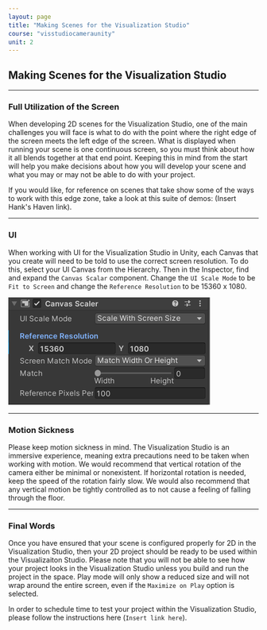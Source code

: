 ```yaml
---
layout: page
title: "Making Scenes for the Visualization Studio"
course: "visstudiocameraunity"
unit: 2
---
```


## Making Scenes for the Visualization Studio

---

### Full Utilization of the Screen

When developing 2D scenes for the Visualization Studio, one of the main challenges you will face is what to do with the point where the right edge of the screen meets the left edge of the screen. What is displayed when running your scene is one continuous screen, so you must think about how it all blends together at that end point. Keeping this in mind from the start will help you make decisions about how you will develop your scene and what you may or may not be able to do with your project.

If you would like, for reference on scenes that take show some of the ways to work with this edge zone, take a look at this suite of demos: (Insert Hank's Haven link).

---

### UI

When working with UI for the Visualization Studio in Unity, each Canvas that you create will need to be told to use the correct screen resolution. To do this, select your UI Canvas from the Hierarchy. Then in the Inspector, find and expand the ```Canvas Scalar``` component. Change the ```UI Scale Mode``` to be ```Fit to Screen``` and change the ```Reference Resolution``` to be 15360 x 1080.

![Canvas Scalar](images/CanvasScalar.png)

---

### Motion Sickness

Please keep motion sickness in mind. The Visualization Studio is an immersive experience, meaning extra precautions need to be taken when working with motion. We would recommend that vertical rotation of the camera either be minimal or nonexistent. If horizontal rotation is needed, keep the speed of the rotation fairly slow. We would also recommend that any vertical motion be tightly controlled as to not cause a feeling of falling through the floor.

---

### Final Words

Once you have ensured that your scene is configured properly for 2D in the Visualization Studio, then your 2D project should be ready to be used within the Visualizaiton Studio. Please note that you will not be able to see how your project looks in the Visualization Studio unless you build and run the project in the space. Play mode will only show a reduced size and will not wrap around the entire screen, even if the ```Maximize on Play``` option is selected. 

In order to schedule time to test your project within the Visualization Studio, please follow the instructions here (```Insert link here```).
